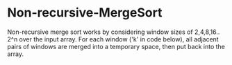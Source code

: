 # Non-recursive-MergeSort

Non-recursive merge sort works by considering window sizes of 2,4,8,16.. 2^n over the input array. For each window ('k' in code below), all adjacent pairs of windows are merged into a temporary space, then put back into the array.
